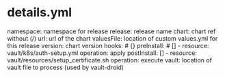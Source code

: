 
# details.yml

namespace: namespace for release
release: release name
chart: chart ref without (/)
url: url of the chart
valuesFile: location of custom values.yml for this release
version: chart version
hooks: # {}
  preInstall: # []
    - resource: vault/k8s/auth-setup.yml
      operation: apply
  postInstall: []
    - resource: vault/resources/setup_certificate.sh
      operation: execute
vault: location of vault file to process (used by vault-droid)

